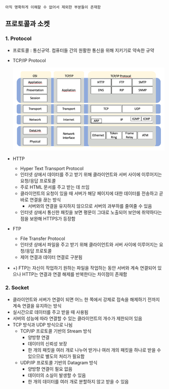 `아직 명확하게 이해할 수 없어서 제외한 부분들이 존재함`

## 프로토콜과 소켓

### 1. Protocol

- 프로토콜 : 통신규약. 컴퓨터들 간의 원활한 통신을 위해 지키기로 약속한 규약
- TCP/IP Protocol

    ![](2021-06-20-23-06-47.png)

- HTTP
    - Hyper Text Transport Protocol
    - 인터넷 상에서 데이터를 주고 받기 위해 클라이언트와 서버 사이에 이루어지는 요청/응답 프로토콜
    - 주로 HTML 문서를 주고 받는 데 쓰임
    - 클라이언트의 요청이 있을 때 서버가 해당 페이지에 대한 데이터를 전송하고 곧바로 연결을 끊는 방식
        - 서버와의 연결을 유지하지 않으므로 서버의 과부하를 줄여줄 수 있음
    - 인터넷 상에서 통신한 패킷을 보면 평문이 그대로 노출되어 보안에 취약하다는 점을 보완해 HTTPS가 등장함
- FTP
    - File Transfer Protocol
    - 인터넷 상에서 파일을 주고 받기 위해 클라이언트와 서버 사이에 이루어지는 요청/응답 프로토콜
    - 제어 연결과 데이터 연결로 구분됨
- +) FTP는 자신이 작업하기 원하는 파일을 작업하는 동안 서버와 계속 연결되어 있으나 HTTP는 연결과 연결 해제를 반복한다는 차이점이 존재함

### 2. Socket

- 클라이언트와 서버가 연결이 되면 어느 한 쪽에서 강제로 접속을 해제하기 전까지 계속 연결을 유지하는 방식
- 실시간으로 데이터를 주고 받을 때 사용됨
- 서버의 성능에 따라 연결할 수 있는 클라이언트의 개수가 제한되어 있음
- TCP 방식과 UDP 방식으로 나뉨
    - TCP/IP 프로토콜 기반의 Stream 방식
        - 양방향 연결
        - 데이터의 신뢰성 보장
        - 한 개의 패킷을 여러 개로 나누어 받거나 여러 개의 패킷을 하나로 받을 수 있으므로 별도의 처리가 필요함
    - UDP/IP 프로토콜 기반의 Datagram 방식
        - 양방향 연결이 필요 없음
        - 데이터의 소실이 발생할 수 있음
        - 한 개의 데이터를 여러 개로 분할하지 않고 받을 수 있음